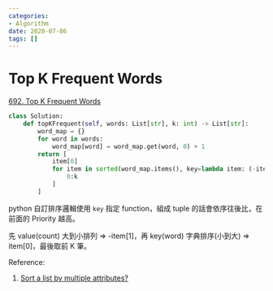 ```yaml
---
categories:
- Algorithm
date: 2020-07-06
tags: []
---
```


# Top K Frequent Words

[692. Top K Frequent Words](https://leetcode.com/problems/top-k-frequent-words/)

```python
class Solution:
    def topKFrequent(self, words: List[str], k: int) -> List[str]:
        word_map = {}
        for word in words:
            word_map[word] = word_map.get(word, 0) + 1
        return [
            item[0]
            for item in sorted(word_map.items(), key=lambda item: (-item[1], item[0]))[
                0:k
            ]
        ]
```

python 自訂排序邏輯使用 ```key``` 指定 function，組成 tuple 的話會依序往後比，在前面的 Priority 越高。

先 value(count) 大到小排列 => -item[1]，再 key(word) 字典排序(小到大) => item[0]，最後取前 K 筆。

Reference:

1. [Sort a list by multiple attributes?](https://stackoverflow.com/a/4233482/13582118)
